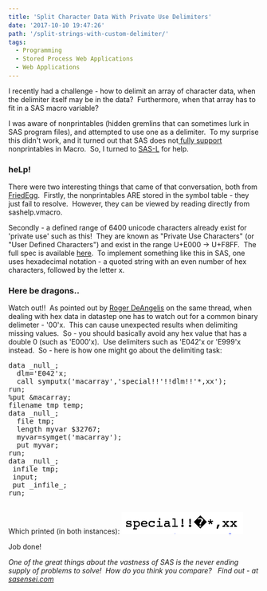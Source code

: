 ```yaml
---
title: 'Split Character Data With Private Use Delimiters'
date: '2017-10-10 19:47:26'
path: '/split-strings-with-custom-delimiter/'
tags:
  - Programming
  - Stored Process Web Applications
  - Web Applications
---
```


I recently had a challenge - how to delimit an array of character data, when the delimiter itself may be in the data?  Furthermore, when that array has to fit in a SAS macro variable?

I was aware of nonprintables (hidden gremlins that can sometimes lurk in SAS program files), and attempted to use one as a delimiter.  To my surprise this didn't work, and it turned out that SAS does not<a href="http://morgan.dartmouth.edu/Docs/sas92/support.sas.com/documentation/cdl/en/mcrolref/61885/HTML/default/getstart.htm"> fully support</a> nonprintables in Macro.  So, I turned to [SAS-L](/sas-l-is-still-alive) for help.

<h3>heLp!</h3>
There were two interesting things that came of that conversation, both from <a href="https://communities.sas.com/t5/user/viewprofilepage/user-id/19924">FriedEgg</a>.  Firstly, the nonprintables ARE stored in the symbol table - they just fail to resolve.  However, they can be viewed by reading directly from sashelp.vmacro.

Secondly - a defined range of 6400 unicode characters already exist for 'private use' such as this!  They are known as "Private Use Characters" (or "User Defined Characters") and exist in the range U+E000 -&gt; U+F8FF.  The full spec is available <a href="http://www.unicode.org/versions/Unicode10.0.0/ch23.pdf#G19184">here</a>.  To implement something like this in SAS, one uses hexadecimal notation - a quoted string with an even number of hex characters, followed by the letter x.

<h3>Here be dragons..</h3>
Watch out!!  As pointed out by <a href="https://www.linkedin.com/in/xlr82sas/">Roger DeAngelis</a> on the same thread, when dealing with hex data in datastep one has to watch out for a common binary delimeter - '00'x.  This can cause unexpected results when delimiting missing values.  So - you should basically avoid any hex value that has a double 0 (such as 'E000'x).  Use delimiters such as 'E042'x or 'E999'x instead.  So - here is how one might go about the delimiting task:
<pre>data _null_;
  dlm='E042'x;
  call symputx('macarray','special!!'!!dlm!!'*,xx');
run;
%put &amp;macarray;
filename tmp temp;
data _null_;
  file tmp;
  length myvar $32767;
  myvar=symget('macarray');
  put myvar;
run;
data _null_;
 infile tmp;
 input;
 put _infile_;
run;

</pre>
Which printed (in both instances):

<img class="alignnone wp-image-178 size-full" src="../images/Screen-Shot-2017-10-10-at-20.34.07.png" alt="" width="244" height="44" />

Job done!

<em>One of the great things about the vastness of SAS is the never ending supply of problems to solve!  How do you think you compare?   Find out - at <a href="https://sasensei.com">sasensei.com</a></em>
